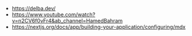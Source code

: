 - https://delba.dev/
- https://www.youtube.com/watch?v=n2CV6f0vFr4&ab_channel=HamedBahram
- https://nextjs.org/docs/app/building-your-application/configuring/mdx
